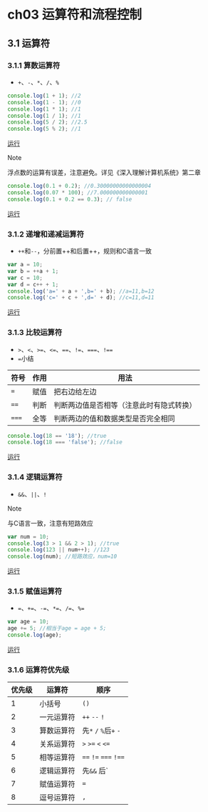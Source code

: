 # ch03 运算符和流程控制

## 3.1 运算符

### 3.1.1 算数运算符

- `+`、`-`、`*`、`/`、`%`

```js
console.log(1 + 1); //2
console.log(1 - 1); //0
console.log(1 * 1); //1
console.log(1 / 1); //1
console.log(5 / 2); //2.5
console.log(5 % 2); //1
```

<textarea id="example01" style="display:none">
<script>
    console.log(1 + 1); //2
    console.log(1 - 1); //0
    console.log(1 * 1); //1
    console.log(1 / 1); //1
    console.log(5 / 2); //2.5
    console.log(5 % 2); //1
</script>
</textarea>
<a href="javascript:void(0);" onclick="runCode('example01')">运行</a>

> [!NOTE]
>
> 浮点数的运算有误差，注意避免。详见《深入理解计算机系统》第二章

```js
console.log(0.1 + 0.2); //0.30000000000000004
console.log(0.07 * 100); //7.000000000000001
console.log(0.1 + 0.2 == 0.3); // false
```

<textarea id="example02" style="display:none">
<script>
    console.log(0.1 + 0.2); //0.30000000000000004
    console.log(0.07 * 100); //7.000000000000001
    console.log(0.1 + 0.2 == 0.3); // false
</script>
</textarea>
<a href="javascript:void(0);" onclick="runCode('example02')">运行</a>

### 3.1.2 递增和递减运算符

- `++`和`--`，分前置++和后置++，规则和C语言一致

```js
var a = 10;
var b = ++a + 1;
var c = 10;
var d = c++ + 1;
console.log('a=' + a + ',b=' + b); //a=11,b=12
console.log('c=' + c + ',d=' + d); //c=11,d=11
```

<textarea id="example03" style="display:none">
<script>
    var a = 10;
    var b = ++a + 1;
    var c = 10;
    var d = c++ + 1;
    console.log('a=' + a + ',b=' + b); //a=11,b=12
    console.log('c=' + c + ',d=' + d); //c=11,d=11
</script>
</textarea>
<a href="javascript:void(0);" onclick="runCode('example03')">运行</a>

### 3.1.3 比较运算符

- `>`、`<`、`>=`、`<=`、`==`、`!=`、`===`、`!==`
- `=`小结

| 符号  | 作用 | 用法                                     |
| ----- | ---- | ---------------------------------------- |
| `=`   | 赋值 | 把右边给左边                             |
| `==`  | 判断 | 判断两边值是否相等（注意此时有隐式转换） |
| `===` | 全等 | 判断两边的值和数据类型是否完全相同       |

```js
console.log(18 == '18'); //true
console.log(18 === 'false'); //false
```

<textarea id="example04" style="display:none">
<script>
    console.log(18 == '18'); //true
    console.log(18 === 'false'); //false
</script>
</textarea>
<a href="javascript:void(0);" onclick="runCode('example04')">运行</a>

### 3.1.4 逻辑运算符

- `&&`、`||`、`!`

> [!NOTE]
>
> 与C语言一致，注意有短路效应

```js
var num = 10;
console.log(3 > 1 && 2 > 1); //true
console.log(123 || num++); //123
console.log(num); //短路效应，num=10
```

<textarea id="example05" style="display:none">
<script>
    var num = 10;
    console.log(3 > 1 && 2 > 1); //true
    console.log(123 || num++); //123
    console.log(num); //短路效应，num=10
</script>
</textarea>
<a href="javascript:void(0);" onclick="runCode('example05')">运行</a>

### 3.1.5 赋值运算符

- `=`、`+=`、`-=`、`*=`、`/=`、`%=`

```js
var age = 10;
age += 5; //相当于age = age + 5;
console.log(age);
```

<textarea id="example06" style="display:none">
<script>
    var age = 10;
    age += 5; //相当于age = age + 5;
    console.log(age);
</script>
</textarea>
<a href="javascript:void(0);" onclick="runCode('example06')">运行</a>

### 3.1.6 运算符优先级

| 优先级 | 运算符     | 顺序                   |
| ------ | ---------- | ---------------------- |
| 1      | 小括号     | `()`                   |
| 2      | 一元运算符 | `++` `--` `!`          |
| 3      | 算数运算符 | 先`*` `/` `%`后`+` `-` |
| 4      | 关系运算符 | `>` `>=` `<` `<=`      |
| 5      | 相等运算符 | `==` `!=` `===` `!==`  |
| 6      | 逻辑运算符 | 先`&&` 后`||`          |
| 7      | 赋值运算符 | `=`                    |
| 8      | 逗号运算符 | `,`                    |
